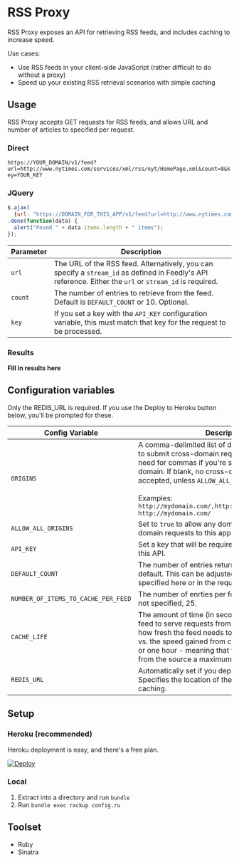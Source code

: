 # RSS Proxy

RSS Proxy exposes an API for retrieving RSS feeds, and includes caching to increase speed.

Use cases:
- Use RSS feeds in your client-side JavaScript (rather difficult to do without a proxy)
- Speed up your existing RSS retrieval scenarios with simple caching

## Usage

RSS Proxy accepts GET requests for RSS feeds, and allows URL and number of articles to specified per request.

### Direct

`https://YOUR_DOMAIN/v1/feed?url=http://www.nytimes.com/services/xml/rss/nyt/HomePage.xml&count=8&key=YOUR_KEY`

### JQuery

```javascript
$.ajax(
  {url: "https://DOMAIN_FOR_THIS_APP/v1/feed?url=http://www.nytimes.com/services/xml/rss/nyt/HomePage.xml&count=8&key=YOUR_KEY"})
.done(function(data) {
  alert("Found " + data.items.length + " items");
});
```

Parameter | Description
--------- | -----------
`url`    | The URL of the RSS feed. Alternatively, you can specify a `stream_id` as defined in Feedly's API reference. Either the `url` or `stream_id` is required.
`count`   | The number of entries to retrieve from the feed. Default is `DEFAULT_COUNT` or 10. Optional.
`key`     | If you set a key with the `API_KEY` configuration variable, this must match that key for the request to be processed.

### Results

**Fill in results here**

## Configuration variables

Only the REDIS_URL is required. If you use the Deploy to Heroku button below, you'll be prompted for these.

Config Variable | Description
--------------- | -----------
`ORIGINS`       | A comma-delimited list of domains that are allowed to submit cross-domain requests to the app.  No need for commas if you're specifying just one domain. If blank, no cross-origin requests will be accepted, unless `ALLOW_ALL_ORIGINS` is set to `true` <br/><br/>Examples:<br/>`http://mydomain.com/,http://someotherdomain.com/`<br/>`http://mydomain.com/`
`ALLOW_ALL_ORIGINS` | Set to `true` to allow any domain to submit cross-domain requests to this app. Not recommended.
`API_KEY`       | Set a key that will be required to make a request to this API.
`DEFAULT_COUNT` | The number of entries returned for a given feed by default. This can be adjusted per request. If not specified here or in the request, the default is 10.
`NUMBER_OF_ITEMS_TO_CACHE_PER_FEED` | The number of enrties per feed to cache in Redis. If not specified, 25.
`CACHE_LIFE` | The amount of time (in seconds) after fetching a feed to serve requests from the cache. Think about how fresh the feed needs to be for your use case vs. the speed gained from caching. If blank, 3600 or one hour - meaning that feeds will be updated from the source a maximum of once per hour.
`REDIS_URL` | Automatically set if you deploy to Heroku below. Specifies the location of the Redis server used for caching.

## Setup

### Heroku (recommended)

Heroku deployment is easy, and there's a free plan.

[![Deploy](https://www.herokucdn.com/deploy/button.png)](https://heroku.com/deploy)

### Local
1. Extract into a directory and run `bundle`
2. Run `bundle exec rackup config.ru`

## Toolset

- Ruby
- Sinatra
